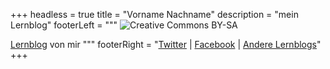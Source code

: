 +++
headless = true
title = "Vorname Nachname"
description = "mein Lernblog"
footerLeft = """
![Creative Commons BY-SA](/img/creative-commons-by-sa.svg)

[Lernblog](https://www.lernblog.ch) von mir
"""
footerRight = "[Twitter](https://twitter.com/) | [Facebook](https://www.facebook.com/) | [Andere Lernblogs](https://www.lernblog.ch)"
+++

